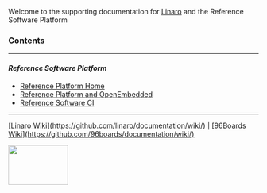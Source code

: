 Welcome to the supporting documentation for <a href="http://linaro.org" target="_blank">Linaro</a> and the Reference Software Platform

### Contents

***

#### _Reference Software Platform_

- [Reference Platform Home](Reference-Platform-Home/README.md)
- [Reference Platform and OpenEmbedded](Reference-Platform-OpenEmbedded/README.md)
- [Reference Software CI](Reference-Software-CI/README.md)

***

<p align="left">
  <b></b>
  <a href="#">[Linaro Wiki](https://github.com/linaro/documentation/wiki/)</a> |
  <a href="#">[96Boards Wiki](https://github.com/96boards/documentation/wiki/)</a>
  <br>

<a href="http://96boards.org" target="_blank"><img src="http://i.imgur.com/IjStasg.png" data-canonical-src="http://i.imgur.com/IjStasg.png" width="120" height="80" /></a>
